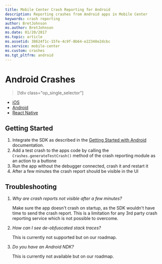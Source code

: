 ```yaml
---
title: Mobile Center Crash Reporting for Android
description: Reporting crashes from Android apps in Mobile Center
keywords: crash reporting
author: BretJohnson
ms.author: BretJohnson
ms.date: 01/20/2017
ms.topic: article
ms.assetid: 38624f1c-15fe-4c9f-8b64-e22348e2dcbc
ms.service: mobile-center
ms.custom: crashes
ms.tgt_pltfrm: android
---
```


# Android Crashes

> [!div class="op_single_selector"]
- [iOS](ios.md)
- [Android](android.md)
- [React Native](react-native.md)

## Getting Started

1. Integrate the SDK as described in the [Getting Started with Android](~/sdk/getting-started/android/) documentation.
2. Add a test crash to the apps code by calling the `Crashes.generateTestCrash()` method of the crash reporting module as an action to a buttone
3. Run the app without the debugger connected, crash it and restart it
4. After a few minutes the crash report should be visible in the UI

## Troubleshooting

1. *Why are crash reports not visible after a few minutes?*

    Make sure the app doesn't crash on startup, as the SDK wouldn't have time to send the crash report. This is a limitation for any 3rd party crash reporting service which is not possible to overcome.

2. *How can I see de-obfuscated stack traces?*

    This is currently not supported but on our roadmap.

3. *Do you have an Android NDK?*

    This is currently not available but on our roadmap.

